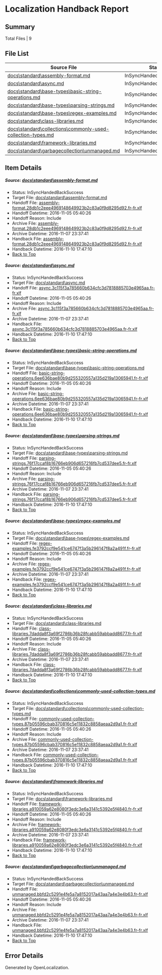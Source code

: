 # <a name='report-top'></a> Localization Handback Report

## Summary
 Total Files | 9

## File List
 Source File | Status | Details 
 ----------- | ------ | ------- 
 [docs\standard\assembly-format.md](https://github.com/dotnet/docs/blob/30175813af95911c8ab4f2f0e39c40bed49a23b3/docs/standard/assembly-format.md) | InSyncHandedBackSuccess | [Details](#edd6975fe4acdba3e75084f10b4d71efebe42a4d345)
 [docs\standard\async.md](https://github.com/dotnet/docs/blob/9abc4879533074e6830a7343123b139e912d239b/docs/standard/async.md) | InSyncHandedBackSuccess | [Details](#39dc9e8599daea86b48d864179c13c5ae965876b347)
 [docs\standard\base-types\basic-string-operations.md](https://github.com/dotnet/docs/blob/fb00da6505c9edb6a49d2003ae9bcb8e74c11d6c/docs/standard/base-types/basic-string-operations.md) | InSyncHandedBackSuccess | [Details](#23c32ef572086aa3bf5dd809a68c95197bd389e5353)
 [docs\standard\base-types\parsing-strings.md](https://github.com/dotnet/docs/blob/fb00da6505c9edb6a49d2003ae9bcb8e74c11d6c/docs/standard/base-types/parsing-strings.md) | InSyncHandedBackSuccess | [Details](#61d1593b2d5271d69027658eef4c92da7c5542c8388)
 [docs\standard\base-types\regex-examples.md](https://github.com/dotnet/docs/blob/fb00da6505c9edb6a49d2003ae9bcb8e74c11d6c/docs/standard/base-types/regex-examples.md) | InSyncHandedBackSuccess | [Details](#0a9d960a9a593890b184f6961a5980d53e817e70393)
 [docs\standard\class-libraries.md](https://github.com/dotnet/docs/blob/62fdb3e60b206728d86220076867eb8fd68af82e/docs/standard/class-libraries.md) | InSyncHandedBackSuccess | [Details](#8ed35197078e43f096931adb18c454004f83cccf407)
 [docs\standard\collections\commonly-used-collection-types.md](https://github.com/dotnet/docs/blob/d4e7ef84480aa9f735fb8d1ff03c9e8a61127c83/docs/standard/collections/commonly-used-collection-types.md) | InSyncHandedBackSuccess | [Details](#063e43b156771ba0db7c6b8ef5823330a4405c2c409)
 [docs\standard\framework-libraries.md](https://github.com/dotnet/docs/blob/093b852fe1ed2307ebce914381fe47388b435c95/docs/standard/framework-libraries.md) | InSyncHandedBackSuccess | [Details](#7283ed099cefa4b0e137869724f8e87dda0d451a442)
 [docs\standard\garbagecollection\unmanaged.md](https://github.com/dotnet/docs/blob/213ce098bcc2b5e31c55e759d895254d5ca33caa/docs/standard/garbagecollection/unmanaged.md) | InSyncHandedBackSuccess | [Details](#692916bc5a9afd55dc4e3d0249386d2e3750895f451)

## Item Details
##### <a name='edd6975fe4acdba3e75084f10b4d71efebe42a4d345'></a> Source: [docs\standard\assembly-format.md](https://github.com/dotnet/docs/blob/30175813af95911c8ab4f2f0e39c40bed49a23b3/docs/standard/assembly-format.md)
* Status: InSyncHandedBackSuccess
* Target File: [docs\standard\assembly-format.md](https://github.com/dotnet/docs.fr-fr/blob/8046f4579c63936266f0340f36e9c5176491d1a6/docs/standard/assembly-format.md)
* Handoff File: [assembly-format.28db1c2eee4969148649923b2c83a0f9d8295d92.fr-fr.xlf](https://github.com/dotnet/docs.handoff/blob/a3a757e5fa4798cfd951d22e9d98a561c5b3ab31/ol-handoff/dotnet/docs.fr-fr/master/ht-p2/assembly-format.28db1c2eee4969148649923b2c83a0f9d8295d92.fr-fr.xlf)
* Handoff Datetime: 2016-11-05 05:40:26
* Handoff Reason: Include
* Archive File: [assembly-format.28db1c2eee4969148649923b2c83a0f9d8295d92.fr-fr.xlf](https://github.com/dotnet/docs.handoff/blob/9fda82569c180347de441b02135668c33e28681f/ol-archive/dotnet/docs.fr-fr/master/ht-p2/assembly-format.28db1c2eee4969148649923b2c83a0f9d8295d92.fr-fr.xlf)
* Archive Datetime: 2016-11-07 23:37:41
* Handback File: [assembly-format.28db1c2eee4969148649923b2c83a0f9d8295d92.fr-fr.xlf](https://github.com/dotnet/docs.handback/blob/4827883398e461eda1873d70e08c8b2e2f4d8ef2/ol-handback/dotnet/docs.fr-fr/master/ht-p2/assembly-format.28db1c2eee4969148649923b2c83a0f9d8295d92.fr-fr.xlf)
* Handback Datetime: 2016-11-10 17:47:10
* [Back to Top](#report-top)

##### <a name='39dc9e8599daea86b48d864179c13c5ae965876b347'></a> Source: [docs\standard\async.md](https://github.com/dotnet/docs/blob/9abc4879533074e6830a7343123b139e912d239b/docs/standard/async.md)
* Status: InSyncHandedBackSuccess
* Target File: [docs\standard\async.md](https://github.com/dotnet/docs.fr-fr/blob/8046f4579c63936266f0340f36e9c5176491d1a6/docs/standard/async.md)
* Handoff File: [async.3c115f3a785660b634cfc3d7818885703e4965aa.fr-fr.xlf](https://github.com/dotnet/docs.handoff/blob/a3a757e5fa4798cfd951d22e9d98a561c5b3ab31/ol-handoff/dotnet/docs.fr-fr/master/ht-p2/async.3c115f3a785660b634cfc3d7818885703e4965aa.fr-fr.xlf)
* Handoff Datetime: 2016-11-05 05:40:26
* Handoff Reason: Include
* Archive File: [async.3c115f3a785660b634cfc3d7818885703e4965aa.fr-fr.xlf](https://github.com/dotnet/docs.handoff/blob/9fda82569c180347de441b02135668c33e28681f/ol-archive/dotnet/docs.fr-fr/master/ht-p2/async.3c115f3a785660b634cfc3d7818885703e4965aa.fr-fr.xlf)
* Archive Datetime: 2016-11-07 23:37:41
* Handback File: [async.3c115f3a785660b634cfc3d7818885703e4965aa.fr-fr.xlf](https://github.com/dotnet/docs.handback/blob/4827883398e461eda1873d70e08c8b2e2f4d8ef2/ol-handback/dotnet/docs.fr-fr/master/ht-p2/async.3c115f3a785660b634cfc3d7818885703e4965aa.fr-fr.xlf)
* Handback Datetime: 2016-11-10 17:47:10
* [Back to Top](#report-top)

##### <a name='23c32ef572086aa3bf5dd809a68c95197bd389e5353'></a> Source: [docs\standard\base-types\basic-string-operations.md](https://github.com/dotnet/docs/blob/fb00da6505c9edb6a49d2003ae9bcb8e74c11d6c/docs/standard/base-types/basic-string-operations.md)
* Status: InSyncHandedBackSuccess
* Target File: [docs\standard\base-types\basic-string-operations.md](https://github.com/dotnet/docs.fr-fr/blob/8046f4579c63936266f0340f36e9c5176491d1a6/docs/standard/base-types/basic-string-operations.md)
* Handoff File: [basic-string-operations.6ee636bae80b9d255320557a135d219a13065941.fr-fr.xlf](https://github.com/dotnet/docs.handoff/blob/a3a757e5fa4798cfd951d22e9d98a561c5b3ab31/ol-handoff/dotnet/docs.fr-fr/master/ht-p2/basic-string-operations.6ee636bae80b9d255320557a135d219a13065941.fr-fr.xlf)
* Handoff Datetime: 2016-11-05 05:40:26
* Handoff Reason: Include
* Archive File: [basic-string-operations.6ee636bae80b9d255320557a135d219a13065941.fr-fr.xlf](https://github.com/dotnet/docs.handoff/blob/9fda82569c180347de441b02135668c33e28681f/ol-archive/dotnet/docs.fr-fr/master/ht-p2/basic-string-operations.6ee636bae80b9d255320557a135d219a13065941.fr-fr.xlf)
* Archive Datetime: 2016-11-07 23:37:41
* Handback File: [basic-string-operations.6ee636bae80b9d255320557a135d219a13065941.fr-fr.xlf](https://github.com/dotnet/docs.handback/blob/4827883398e461eda1873d70e08c8b2e2f4d8ef2/ol-handback/dotnet/docs.fr-fr/master/ht-p2/basic-string-operations.6ee636bae80b9d255320557a135d219a13065941.fr-fr.xlf)
* Handback Datetime: 2016-11-10 17:47:10
* [Back to Top](#report-top)

##### <a name='61d1593b2d5271d69027658eef4c92da7c5542c8388'></a> Source: [docs\standard\base-types\parsing-strings.md](https://github.com/dotnet/docs/blob/fb00da6505c9edb6a49d2003ae9bcb8e74c11d6c/docs/standard/base-types/parsing-strings.md)
* Status: InSyncHandedBackSuccess
* Target File: [docs\standard\base-types\parsing-strings.md](https://github.com/dotnet/docs.fr-fr/blob/8046f4579c63936266f0340f36e9c5176491d1a6/docs/standard/base-types/parsing-strings.md)
* Handoff File: [parsing-strings.76f17ccaf8b16766eb906d657216fb7cd537dee5.fr-fr.xlf](https://github.com/dotnet/docs.handoff/blob/a3a757e5fa4798cfd951d22e9d98a561c5b3ab31/ol-handoff/dotnet/docs.fr-fr/master/ht-p2/parsing-strings.76f17ccaf8b16766eb906d657216fb7cd537dee5.fr-fr.xlf)
* Handoff Datetime: 2016-11-05 05:40:26
* Handoff Reason: Include
* Archive File: [parsing-strings.76f17ccaf8b16766eb906d657216fb7cd537dee5.fr-fr.xlf](https://github.com/dotnet/docs.handoff/blob/9fda82569c180347de441b02135668c33e28681f/ol-archive/dotnet/docs.fr-fr/master/ht-p2/parsing-strings.76f17ccaf8b16766eb906d657216fb7cd537dee5.fr-fr.xlf)
* Archive Datetime: 2016-11-07 23:37:41
* Handback File: [parsing-strings.76f17ccaf8b16766eb906d657216fb7cd537dee5.fr-fr.xlf](https://github.com/dotnet/docs.handback/blob/4827883398e461eda1873d70e08c8b2e2f4d8ef2/ol-handback/dotnet/docs.fr-fr/master/ht-p2/parsing-strings.76f17ccaf8b16766eb906d657216fb7cd537dee5.fr-fr.xlf)
* Handback Datetime: 2016-11-10 17:47:10
* [Back to Top](#report-top)

##### <a name='0a9d960a9a593890b184f6961a5980d53e817e70393'></a> Source: [docs\standard\base-types\regex-examples.md](https://github.com/dotnet/docs/blob/fb00da6505c9edb6a49d2003ae9bcb8e74c11d6c/docs/standard/base-types/regex-examples.md)
* Status: InSyncHandedBackSuccess
* Target File: [docs\standard\base-types\regex-examples.md](https://github.com/dotnet/docs.fr-fr/blob/8046f4579c63936266f0340f36e9c5176491d1a6/docs/standard/base-types/regex-examples.md)
* Handoff File: [regex-examples.fe3792ccf9e541ce6747f3a5b296147f8a2a491f.fr-fr.xlf](https://github.com/dotnet/docs.handoff/blob/a3a757e5fa4798cfd951d22e9d98a561c5b3ab31/ol-handoff/dotnet/docs.fr-fr/master/ht-p2/regex-examples.fe3792ccf9e541ce6747f3a5b296147f8a2a491f.fr-fr.xlf)
* Handoff Datetime: 2016-11-05 05:40:26
* Handoff Reason: Include
* Archive File: [regex-examples.fe3792ccf9e541ce6747f3a5b296147f8a2a491f.fr-fr.xlf](https://github.com/dotnet/docs.handoff/blob/9fda82569c180347de441b02135668c33e28681f/ol-archive/dotnet/docs.fr-fr/master/ht-p2/regex-examples.fe3792ccf9e541ce6747f3a5b296147f8a2a491f.fr-fr.xlf)
* Archive Datetime: 2016-11-07 23:37:41
* Handback File: [regex-examples.fe3792ccf9e541ce6747f3a5b296147f8a2a491f.fr-fr.xlf](https://github.com/dotnet/docs.handback/blob/4827883398e461eda1873d70e08c8b2e2f4d8ef2/ol-handback/dotnet/docs.fr-fr/master/ht-p2/regex-examples.fe3792ccf9e541ce6747f3a5b296147f8a2a491f.fr-fr.xlf)
* Handback Datetime: 2016-11-10 17:47:10
* [Back to Top](#report-top)

##### <a name='8ed35197078e43f096931adb18c454004f83cccf407'></a> Source: [docs\standard\class-libraries.md](https://github.com/dotnet/docs/blob/62fdb3e60b206728d86220076867eb8fd68af82e/docs/standard/class-libraries.md)
* Status: InSyncHandedBackSuccess
* Target File: [docs\standard\class-libraries.md](https://github.com/dotnet/docs.fr-fr/blob/8046f4579c63936266f0340f36e9c5176491d1a6/docs/standard/class-libraries.md)
* Handoff File: [class-libraries.7dadda8f3a69f2786b36b28fcabb59abbadd8677.fr-fr.xlf](https://github.com/dotnet/docs.handoff/blob/a3a757e5fa4798cfd951d22e9d98a561c5b3ab31/ol-handoff/dotnet/docs.fr-fr/master/ht-p2/class-libraries.7dadda8f3a69f2786b36b28fcabb59abbadd8677.fr-fr.xlf)
* Handoff Datetime: 2016-11-05 05:40:26
* Handoff Reason: Include
* Archive File: [class-libraries.7dadda8f3a69f2786b36b28fcabb59abbadd8677.fr-fr.xlf](https://github.com/dotnet/docs.handoff/blob/9fda82569c180347de441b02135668c33e28681f/ol-archive/dotnet/docs.fr-fr/master/ht-p2/class-libraries.7dadda8f3a69f2786b36b28fcabb59abbadd8677.fr-fr.xlf)
* Archive Datetime: 2016-11-07 23:37:41
* Handback File: [class-libraries.7dadda8f3a69f2786b36b28fcabb59abbadd8677.fr-fr.xlf](https://github.com/dotnet/docs.handback/blob/4827883398e461eda1873d70e08c8b2e2f4d8ef2/ol-handback/dotnet/docs.fr-fr/master/ht-p2/class-libraries.7dadda8f3a69f2786b36b28fcabb59abbadd8677.fr-fr.xlf)
* Handback Datetime: 2016-11-10 17:47:10
* [Back to Top](#report-top)

##### <a name='063e43b156771ba0db7c6b8ef5823330a4405c2c409'></a> Source: [docs\standard\collections\commonly-used-collection-types.md](https://github.com/dotnet/docs/blob/d4e7ef84480aa9f735fb8d1ff03c9e8a61127c83/docs/standard/collections/commonly-used-collection-types.md)
* Status: InSyncHandedBackSuccess
* Target File: [docs\standard\collections\commonly-used-collection-types.md](https://github.com/dotnet/docs.fr-fr/blob/8046f4579c63936266f0340f36e9c5176491d1a6/docs/standard/collections/commonly-used-collection-types.md)
* Handoff File: [commonly-used-collection-types.87b05596cbab370816c5e11832c8858aeaa2d9a1.fr-fr.xlf](https://github.com/dotnet/docs.handoff/blob/a3a757e5fa4798cfd951d22e9d98a561c5b3ab31/ol-handoff/dotnet/docs.fr-fr/master/ht-p2/commonly-used-collection-types.87b05596cbab370816c5e11832c8858aeaa2d9a1.fr-fr.xlf)
* Handoff Datetime: 2016-11-05 05:40:26
* Handoff Reason: Include
* Archive File: [commonly-used-collection-types.87b05596cbab370816c5e11832c8858aeaa2d9a1.fr-fr.xlf](https://github.com/dotnet/docs.handoff/blob/9fda82569c180347de441b02135668c33e28681f/ol-archive/dotnet/docs.fr-fr/master/ht-p2/commonly-used-collection-types.87b05596cbab370816c5e11832c8858aeaa2d9a1.fr-fr.xlf)
* Archive Datetime: 2016-11-07 23:37:41
* Handback File: [commonly-used-collection-types.87b05596cbab370816c5e11832c8858aeaa2d9a1.fr-fr.xlf](https://github.com/dotnet/docs.handback/blob/4827883398e461eda1873d70e08c8b2e2f4d8ef2/ol-handback/dotnet/docs.fr-fr/master/ht-p2/commonly-used-collection-types.87b05596cbab370816c5e11832c8858aeaa2d9a1.fr-fr.xlf)
* Handback Datetime: 2016-11-10 17:47:10
* [Back to Top](#report-top)

##### <a name='7283ed099cefa4b0e137869724f8e87dda0d451a442'></a> Source: [docs\standard\framework-libraries.md](https://github.com/dotnet/docs/blob/093b852fe1ed2307ebce914381fe47388b435c95/docs/standard/framework-libraries.md)
* Status: InSyncHandedBackSuccess
* Target File: [docs\standard\framework-libraries.md](https://github.com/dotnet/docs.fr-fr/blob/8046f4579c63936266f0340f36e9c5176491d1a6/docs/standard/framework-libraries.md)
* Handoff File: [framework-libraries.a910059a62e8080f3edc3e6a3141c5392e5f4840.fr-fr.xlf](https://github.com/dotnet/docs.handoff/blob/a3a757e5fa4798cfd951d22e9d98a561c5b3ab31/ol-handoff/dotnet/docs.fr-fr/master/ht-p2/framework-libraries.a910059a62e8080f3edc3e6a3141c5392e5f4840.fr-fr.xlf)
* Handoff Datetime: 2016-11-05 05:40:26
* Handoff Reason: Include
* Archive File: [framework-libraries.a910059a62e8080f3edc3e6a3141c5392e5f4840.fr-fr.xlf](https://github.com/dotnet/docs.handoff/blob/9fda82569c180347de441b02135668c33e28681f/ol-archive/dotnet/docs.fr-fr/master/ht-p2/framework-libraries.a910059a62e8080f3edc3e6a3141c5392e5f4840.fr-fr.xlf)
* Archive Datetime: 2016-11-07 23:37:41
* Handback File: [framework-libraries.a910059a62e8080f3edc3e6a3141c5392e5f4840.fr-fr.xlf](https://github.com/dotnet/docs.handback/blob/4827883398e461eda1873d70e08c8b2e2f4d8ef2/ol-handback/dotnet/docs.fr-fr/master/ht-p2/framework-libraries.a910059a62e8080f3edc3e6a3141c5392e5f4840.fr-fr.xlf)
* Handback Datetime: 2016-11-10 17:47:10
* [Back to Top](#report-top)

##### <a name='692916bc5a9afd55dc4e3d0249386d2e3750895f451'></a> Source: [docs\standard\garbagecollection\unmanaged.md](https://github.com/dotnet/docs/blob/213ce098bcc2b5e31c55e759d895254d5ca33caa/docs/standard/garbagecollection/unmanaged.md)
* Status: InSyncHandedBackSuccess
* Target File: [docs\standard\garbagecollection\unmanaged.md](https://github.com/dotnet/docs.fr-fr/blob/8046f4579c63936266f0340f36e9c5176491d1a6/docs/standard/garbagecollection/unmanaged.md)
* Handoff File: [unmanaged.bbfd2c5291e4fe5a7a8152017a43aa7a4e3e4b63.fr-fr.xlf](https://github.com/dotnet/docs.handoff/blob/a3a757e5fa4798cfd951d22e9d98a561c5b3ab31/ol-handoff/dotnet/docs.fr-fr/master/ht-p2/unmanaged.bbfd2c5291e4fe5a7a8152017a43aa7a4e3e4b63.fr-fr.xlf)
* Handoff Datetime: 2016-11-05 05:40:26
* Handoff Reason: Include
* Archive File: [unmanaged.bbfd2c5291e4fe5a7a8152017a43aa7a4e3e4b63.fr-fr.xlf](https://github.com/dotnet/docs.handoff/blob/9fda82569c180347de441b02135668c33e28681f/ol-archive/dotnet/docs.fr-fr/master/ht-p2/unmanaged.bbfd2c5291e4fe5a7a8152017a43aa7a4e3e4b63.fr-fr.xlf)
* Archive Datetime: 2016-11-07 23:37:41
* Handback File: [unmanaged.bbfd2c5291e4fe5a7a8152017a43aa7a4e3e4b63.fr-fr.xlf](https://github.com/dotnet/docs.handback/blob/4827883398e461eda1873d70e08c8b2e2f4d8ef2/ol-handback/dotnet/docs.fr-fr/master/ht-p2/unmanaged.bbfd2c5291e4fe5a7a8152017a43aa7a4e3e4b63.fr-fr.xlf)
* Handback Datetime: 2016-11-10 17:47:10
* [Back to Top](#report-top)


## Error Details

Generated by OpenLocalization.
